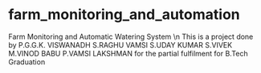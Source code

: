 # farm_monitoring_and_automation
Farm Monitoring and Automatic Watering System \n
This is a project done by
P.G.G.K. VISWANADH
S.RAGHU VAMSI
S.UDAY KUMAR
S.VIVEK
M.VINOD BABU
P.VAMSI LAKSHMAN
for the partial fulfilment for B.Tech Graduation
